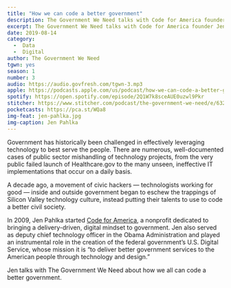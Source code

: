 ```yaml
---
title: "How we can code a better government"
description: The Government We Need talks with Code for America founder Jen Pahlka about how technology can be a force for civic change.
excerpt: The Government We Need talks with Code for America founder Jen Pahlka about how technology can be a force for civic change.
date: 2019-08-14
category:
  -  Data
  -  Digital
author: The Government We Need
tgwn: yes
season: 1
number: 3
audio: https://audio.govfresh.com/tgwn-3.mp3
apple: https://podcasts.apple.com/us/podcast/how-we-can-code-a-better-government/id1468169431?i=1000446896676
spotify: https://open.spotify.com/episode/2Q1W7k8sceAUE0uzwl9Pkr
stitcher: https://www.stitcher.com/podcast/the-government-we-need/e/63211512
pocketcasts: https://pca.st/WQa8
img-feat: jen-pahlka.jpg
img-caption: Jen Pahlka
---
```


Government has historically been challenged in effectively leveraging technology to best serve the people. There are numerous, well-documented cases of public sector mishandling of technology projects, from the very public failed launch of Healthcare.gov to the many unseen, ineffective IT implementations that occur on a daily basis.

A decade ago, a movement of civic hackers — technologists working for good — inside and outside government began to eschew the trappings of Silicon Valley technology culture, instead putting their talents to use to code a better civil society.

In 2009, Jen Pahlka started [Code for America](https://codeforamerica.org), a nonprofit dedicated to bringing a delivery-driven, digital mindset to government. Jen also served as deputy chief technology officer in the Obama Administration and played an instrumental role in the creation of the federal government’s U.S. Digital Service, whose mission it is “to deliver better government services to the American people through technology and design.”

Jen talks with The Government We Need about how we all can code a better government.
